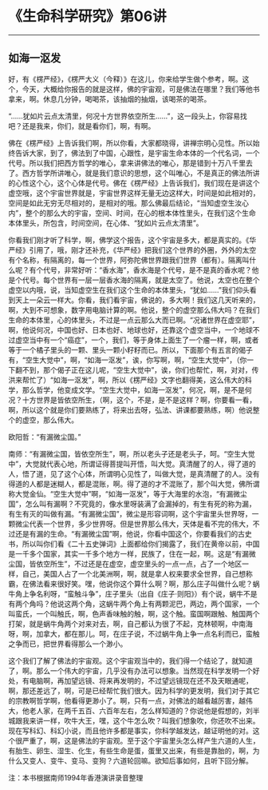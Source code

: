 # 《生命科学研究》第06讲

------

## 如海一沤发

好，有《楞严经》，《楞严大义（今释）》在这儿，你来给学生做个参考，啊。这个，今天，大概给你报告的就是这样，佛的宇宙观，可是佛法在哪里？我们等他书拿来，啊。休息几分钟，喝喝茶，该抽烟的抽烟，该喝茶的喝茶。

“……犹如片云点太清里，何况十方世界依空所生……”，这一段头上，你容易找吧？还是我来，你们，就是看你们，啊，有啊。

佛在《楞严经》上告诉我们啊，所以你看，大家都晓得，讲禅宗明心见性。所以始终告诉大家，到了，佛法到了中国，心跟性，是宇宙生命本体的一个代名词，一个代号。所以我们把西方哲学的唯心，拿来讲佛法的唯心，那是错到十万八千里去了。西方哲学所讲唯心，就是我们意识的思想，这个叫唯心，不是真正的佛法所讲的心性这个心，这个心体是代号。佛在《楞严经》上告诉我们，我们现在是讲这个虚空哦，这个宇宙世界就是，宇宙世界这样无量无边这样大，时间是如此相对的，空间是如此无穷无尽相对的，是相对的哦。那么佛最后结论，“当知虚空生汝心内”，整个的那么大的宇宙，空间、时间，在心的根本体性里头，在我们这个生命本体里头，所包含，时间空间，在心体、“犹如片云点太清里”。

你看我们刚才听了科学，啊，佛学这个报告，这个宇宙是多大，都是真实的。《华严经》引用了，哦，刚才还补充，《华严经》把我们这个世界的外圈，外外的太空有个名称，有隔离的，每一个世界，阿弥陀佛世界跟我们世界（都有）。隔离叫什么呢？有个代号，非常好听：“香水海”，香水海是个代号，是不是真的香水呢？他是个代号。每个世界有一层一层香水海的隔离，就是太空了。他说，太空也在整个虚空以内哦，说，当知虚空生在我们这个生命的本体里头，“犹如……”我们仰头看到天上一朵云一样大。你看，我们看宇宙，佛说的，多大啊！我们这几天听来的，啊，大到不可想象，数字用电脑计算的啊。他说，整个的虚空那么伟大吗？在我们生命的本体里，心的体里头，不过是一点云那么大而已啊。“况诸世界在虚空耶”，啊，他说何况，中国也好、日本也好、地球也好，还靠这个虚空当中，一个地球不过虚空当中有一个“癌症”，一个，我们，等于身体上面生了一个瘤一样，啊，或者等于一个橘子里头的一颗、里头一颗小籽籽而已。所以，下面那个有五言的偈子有，“空生大觉中”，啊，“如海一沤发”，诶，你写啊，啊，“空生大觉中”，（你一下翻不到，那个偈子正在这儿呢，“空生大觉中”，诶，你们也帮忙，啊，对对，传洪来帮忙了）“如海一沤发”，啊，所以《楞严经》文字也翻得美，这么伟大的科学，那么哲学，他变成文学。“空生大觉中，如海一沤发”，何况，啊，是不是何况？十方世界是皆依空所生，（啊，这个，不是，是不是这样？啊，你要看一看，啊，所以这个就是你们要熟练了，将来出去呀，弘法、讲课都要熟练，啊）他说整个的虚空，那么伟大。

欧阳哲：“有漏微尘国。”

南师：“有漏微尘国，皆依空所生”，啊，所以老头子还是老头子，呵。“空生大觉中”，大觉就代表心地，所谓证得菩提叫开悟，叫大觉。真清醒了的人，得了道的人，悟了道，见了这个心体，所谓明心见性了，叫做大觉，是真清醒了的人。没有得道的人都是迷糊人，都是混账，啊。得了道的才不混账了，那个叫大觉，佛所谓称大觉金仙。“空生大觉中”啊，“如海一沤发”，等于大海里的水泡，“有漏微尘国”，怎么叫有漏啊？不究竟的，像水里呀装满了会漏掉的，有生有死的称为漏，有生有灭的叫做有漏。“有漏微尘国”，微尘是形容词啊，这个宇宙里头世界呀，一颗微尘代表一个世界，多少世界呀。但是世界那么伟大，天体是看不完的伟大，不过还是有漏的生命。“有漏微尘国”啊，他说，你看中国这个，你要看我们的古史书，所以叫你们看《二十五史弹词》上面都给你们揭露了，我们在黄帝以前，中国是一千多个国家，其实一千多个地方一样，民族了，住在一起，啊。这是“有漏微尘国，皆依空所生”，不过还是在虚空，虚空里头的一点一点，占了一个地区一样，自己，美国人占了一个北美洲啊，啊，就是拿人权来要求全世界，自己想称霸，在佛法看来很好笑。嘿，他说你这个算什么啊？啊，那么庄子叫做什么呢？蜗牛角上争名利呀，“蛮触斗争”，庄子里头（出自《庄子·则阳》）有个说，蜗牛不是有两个角吗？他说这两个角，这蜗牛两个角上有两颗泥巴，两边，两个国家，一个叫蛮氏，一个叫触氏，啊，色声香味触的触，啊，这个触。蛮国啊跟触、触国两个打架，就是蜗牛角两个对来对去，啊，自己都认为很了不起，克林顿啊，中南海呀，啊，加拿大，都在那儿。呵，在庄子说，不过蜗牛角上争一点名利而已，蛮触之争而已，把世界看得那么一个渺小。

这个我们了解了佛法的宇宙观。这个宇宙观当中的，我们得一个结论了，就知道了，啊。那么一个伟大的宇宙，几乎没有办法可以想象。当然现在科学发明一个好处，有电脑啊，再加望远镜、将来再发明的，不过望远镜现在还不及天眼通呢，啊，那还差远了，啊，可是已经帮忙我们很大。因为科学的更发明，我们对于其它的宗教啊哲学啊，他看得更渺小了。啊，只有一点，对佛法的越看越厉害，越伟大，他老人家，在两千五百、六百年左右，怎么样知道的？你说他是假想的，刘半城跟我来讲一样，吹牛大王，嘿，这个牛怎么吹？叫我们想象吹，你还吹不出来。现在写科幻、科幻小说，而且他许多都是事实，你科学越发达，越证明他的对。这个很严重了，啊，这是佛法的宇宙观。至于这个宇宙里头怎么样产生六道的人生，有胎生、卵生、湿生、化生，有些生命是蛋，蛋里又出来，有些是靠胎的，啊，为什么又变人、变牛、变马、变狗？六道轮回嘛。欲知后事如何，且听下回分解。

注：本书根据南师1994年香港演讲录音整理

